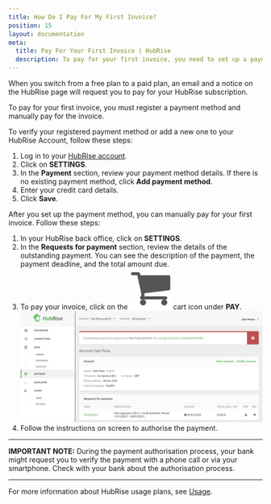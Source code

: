 ```yaml
---
title: How Do I Pay For My First Invoice?
position: 15 
layout: documentation
meta:
  title: Pay For Your First Invoice | HubRise
  description: To pay for your first invoice, you need to set up a payment method first, then manually pay for the first invoice.
---
```


When you switch from a free plan to a paid plan, an email and a notice on the HubRise page will request you to pay for your HubRise subscription.

To pay for your first invoice, you must register a payment method and manually pay for the invoice.

To verify your registered payment method or add a new one to your HubRise Account, follow these steps:

1. Log in to your [HubRise account](https://manager.hubrise.com/login).
1. Click on **SETTINGS**.
1. In the **Payment** section, review your payment method details. If there is no existing payment method, click **Add payment method**.
1. Enter your credit card details.
1. Click **Save**.

After you set up the payment method, you can manually pay for your first invoice. Follow these steps:

1. In your HubRise back office, click on **SETTINGS**.
2. In the **Requests for payment** section, review the details of the outstanding payment. You can see the description of the payment, the payment deadline, and the total amount due.
3. To pay your invoice, click on the <InlineImage width="17" height="17">![Cart icon](../../images/068-cart-icon.png)</InlineImage> cart icon under **PAY**.
   ![Pay your first invoice for an outstanding HubRise invoice](../../images/069-en-outstanding-payment.png)
4. Follow the instructions on screen to authorise the payment.

---

**IMPORTANT NOTE:** During the payment authorisation process, your bank might request you to verify the payment with a phone call or via your smartphone. Check with your bank about the authorisation process.

---


For more information about HubRise usage plans, see [Usage](/docs/usage-plan/).
